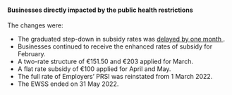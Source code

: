 ####  Businesses directly impacted by the public health restrictions

The changes were:

  * The graduated step-down in subsidy rates was [ delayed by one month ](https://www.gov.ie/en/press-release/bf5d1-government-announces-significant-expansion-of-supports-for-businesses-affected-by-the-latest-public-health-restrictions/) . 
  * Businesses continued to receive the enhanced rates of subsidy for February. 
  * A two-rate structure of €151.50 and €203 applied for March. 
  * A flat rate subsidy of €100 applied for April and May. 
  * The full rate of Employers’ PRSI was reinstated from 1 March 2022. 
  * The EWSS ended on 31 May 2022. 
